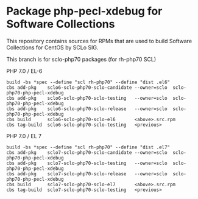 # Package php-pecl-xdebug for Software Collections

This repository contains sources for RPMs that are used
to build Software Collections for CentOS by SCLo SIG.

This branch is for sclo-php70 packages (for rh-php70 SCL)


PHP 7.0 / EL-6

    build -bs *spec --define "scl rh-php70" --define "dist .el6"
    cbs add-pkg    sclo6-sclo-php70-sclo-candidate --owner=sclo  sclo-php70-php-pecl-xdebug
    cbs add-pkg    sclo6-sclo-php70-sclo-testing   --owner=sclo  sclo-php70-php-pecl-xdebug
    cbs add-pkg    sclo6-sclo-php70-sclo-release   --owner=sclo  sclo-php70-php-pecl-xdebug
    cbs build      sclo6-sclo-php70-sclo-el6       <above>.src.rpm
    cbs tag-build  sclo6-sclo-php70-sclo-testing   <previous>

PHP 7.0 / EL 7

    build -bs *spec --define "scl rh-php70" --define "dist .el7"
    cbs add-pkg    sclo7-sclo-php70-sclo-candidate --owner=sclo  sclo-php70-php-pecl-xdebug
    cbs add-pkg    sclo7-sclo-php70-sclo-testing   --owner=sclo  sclo-php70-php-pecl-xdebug
    cbs add-pkg    sclo7-sclo-php70-sclo-release   --owner=sclo  sclo-php70-php-pecl-xdebug
    cbs build      sclo7-sclo-php70-sclo-el7       <above>.src.rpm
    cbs tag-build  sclo7-sclo-php70-sclo-testing   <previous>


